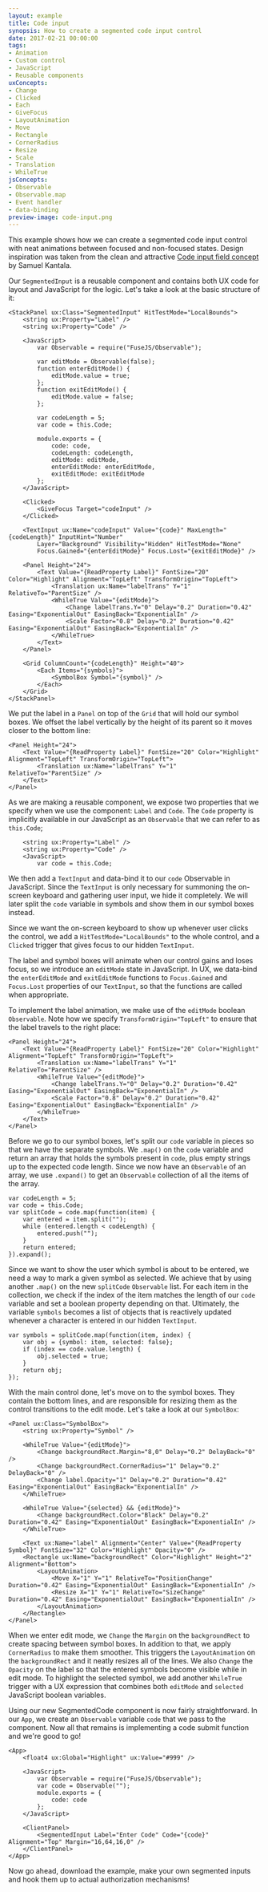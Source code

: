 ```yaml
---
layout: example
title: Code input
synopsis: How to create a segmented code input control
date: 2017-02-21 00:00:00
tags:
- Animation
- Custom control
- JavaScript
- Reusable components
uxConcepts:
- Change
- Clicked
- Each
- GiveFocus
- LayoutAnimation
- Move
- Rectangle
- CornerRadius
- Resize
- Scale
- Translation
- WhileTrue
jsConcepts:
- Observable
- Observable.map
- Event handler
- data-binding
preview-image: code-input.png
---
```

This example shows how we can create a segmented code input control with neat animations between focused and non-focused states.
Design inspiration was taken from the clean and attractive [Code input field concept](https://dribbble.com/shots/2163930-Code-input-field-concept) by Samuel Kantala.

Our `SegmentedInput` is a reusable component and contains both UX code for layout and JavaScript for the logic. Let's take a look at the basic structure of it:
```
<StackPanel ux:Class="SegmentedInput" HitTestMode="LocalBounds">
    <string ux:Property="Label" />
    <string ux:Property="Code" />

    <JavaScript>
        var Observable = require("FuseJS/Observable");

        var editMode = Observable(false);
        function enterEditMode() {
            editMode.value = true;
        };
        function exitEditMode() {
            editMode.value = false;
        };

        var codeLength = 5;
        var code = this.Code;

        module.exports = {
            code: code,
            codeLength: codeLength,
            editMode: editMode,
            enterEditMode: enterEditMode,
            exitEditMode: exitEditMode
        };
    </JavaScript>

    <Clicked>
        <GiveFocus Target="codeInput" />
    </Clicked>

    <TextInput ux:Name="codeInput" Value="{code}" MaxLength="{codeLength}" InputHint="Number"
        Layer="Background" Visibility="Hidden" HitTestMode="None"
        Focus.Gained="{enterEditMode}" Focus.Lost="{exitEditMode}" />

    <Panel Height="24">
        <Text Value="{ReadProperty Label}" FontSize="20" Color="Highlight" Alignment="TopLeft" TransformOrigin="TopLeft">
            <Translation ux:Name="labelTrans" Y="1" RelativeTo="ParentSize" />
            <WhileTrue Value="{editMode}">
                <Change labelTrans.Y="0" Delay="0.2" Duration="0.42" Easing="ExponentialOut" EasingBack="ExponentialIn" />
                <Scale Factor="0.8" Delay="0.2" Duration="0.42" Easing="ExponentialOut" EasingBack="ExponentialIn" />
            </WhileTrue>
        </Text>
    </Panel>

    <Grid ColumnCount="{codeLength}" Height="40">
        <Each Items="{symbols}">
            <SymbolBox Symbol="{symbol}" />
        </Each>
    </Grid>
</StackPanel>
```
We put the label in a `Panel` on top of the `Grid` that will hold our symbol boxes. We offset the label vertically by the height of its parent so it moves closer to the bottom line:
```
<Panel Height="24">
    <Text Value="{ReadProperty Label}" FontSize="20" Color="Highlight" Alignment="TopLeft" TransformOrigin="TopLeft">
        <Translation ux:Name="labelTrans" Y="1" RelativeTo="ParentSize" />
    </Text>
</Panel>
```

As we are making a reusable component, we expose two properties that we specify when we use the component: `Label` and `Code`. The `Code` property is implicitly available in our JavaScript as an `Observable` that we can refer to as `this.Code`;
```
    <string ux:Property="Label" />
    <string ux:Property="Code" />
    <JavaScript>
        var code = this.Code;
```

We then add a `TextInput` and data-bind it to our `code` Observable in JavaScript. Since the `TextInput` is only necessary for summoning the on-screen keyboard and gathering user input, we hide it completely. We will later split the `code` variable in symbols and show them in our symbol boxes instead.

Since we want the on-screen keyboard to show up whenever user clicks the control, we add a `HitTestMode="LocalBounds"` to the whole control, and a `Clicked` trigger that gives focus to our hidden `TextInput`.

The label and symbol boxes will animate when our control gains and loses focus, so we introduce an `editMode` state in JavaScript. In UX, we data-bind the `enterEditMode` and `exitEditMode` functions to `Focus.Gained` and `Focus.Lost` properties of our `TextInput`, so that the functions are called when appropriate.

To implement the label animation, we make use of the `editMode` boolean `Observable`. Note how we specify `TransformOrigin="TopLeft"` to ensure that the label travels to the right place:
```
<Panel Height="24">
    <Text Value="{ReadProperty Label}" FontSize="20" Color="Highlight" Alignment="TopLeft" TransformOrigin="TopLeft">
        <Translation ux:Name="labelTrans" Y="1" RelativeTo="ParentSize" />
        <WhileTrue Value="{editMode}">
            <Change labelTrans.Y="0" Delay="0.2" Duration="0.42" Easing="ExponentialOut" EasingBack="ExponentialIn" />
            <Scale Factor="0.8" Delay="0.2" Duration="0.42" Easing="ExponentialOut" EasingBack="ExponentialIn" />
        </WhileTrue>
    </Text>
</Panel>
```

Before we go to our symbol boxes, let's split our `code` variable in pieces so that we have the separate symbols. We `.map()` on the `code` variable and return an array that holds the symbols present in `code`, plus empty strings up to the expected code length. Since we now have an `Observable` of an array, we use `.expand()` to get an `Observable` collection of all the items of the array.
```
var codeLength = 5;
var code = this.Code;
var splitCode = code.map(function(item) {
    var entered = item.split("");
    while (entered.length < codeLength) {
        entered.push("");
    }
    return entered;
}).expand();
```

Since we want to show the user which symbol is about to be entered, we need a way to mark a given symbol as selected. We achieve that by using another `.map()` on the new `splitCode` `Observable` list. For each item in the collection, we check if the index of the item matches the length of our `code` variable and set a boolean property depending on that. Ultimately, the variable `symbols` becomes a list of objects that is reactively updated whenever a character is entered in our hidden `TextInput`.
```
var symbols = splitCode.map(function(item, index) {
    var obj = {symbol: item, selected: false};
    if (index == code.value.length) {
        obj.selected = true;
    }
    return obj;
});
```


With the main control done, let's move on to the symbol boxes. They contain the bottom lines, and are responsible for resizing them as the control transitions to the edit mode. Let's take a look at our `SymbolBox`:
```
<Panel ux:Class="SymbolBox">
    <string ux:Property="Symbol" />

    <WhileTrue Value="{editMode}">
        <Change backgroundRect.Margin="8,0" Delay="0.2" DelayBack="0" />
        <Change backgroundRect.CornerRadius="1" Delay="0.2" DelayBack="0" />
        <Change label.Opacity="1" Delay="0.2" Duration="0.42" Easing="ExponentialOut" EasingBack="ExponentialIn" />
    </WhileTrue>

    <WhileTrue Value="{selected} && {editMode}">
        <Change backgroundRect.Color="Black" Delay="0.2" Duration="0.42" Easing="ExponentialOut" EasingBack="ExponentialIn" />
    </WhileTrue>

    <Text ux:Name="label" Alignment="Center" Value="{ReadProperty Symbol}" FontSize="32" Color="Highlight" Opacity="0" />
    <Rectangle ux:Name="backgroundRect" Color="Highlight" Height="2" Alignment="Bottom">
        <LayoutAnimation>
            <Move X="1" Y="1" RelativeTo="PositionChange" Duration="0.42" Easing="ExponentialOut" EasingBack="ExponentialIn" />
            <Resize X="1" Y="1" RelativeTo="SizeChange" Duration="0.42" Easing="ExponentialOut" EasingBack="ExponentialIn" />
        </LayoutAnimation>
    </Rectangle>
</Panel>
```

When we enter edit mode, we `Change` the `Margin` on the `backgroundRect` to create spacing between symbol boxes. In addition to that, we apply `CornerRadius` to make them smoother. This triggers the `LayoutAnimation` on the `backgroundRect` and it neatly resizes all of the lines. We also `Change` the `Opacity` on the label so that the entered symbols become visible while in edit mode.
To highlight the selected symbol, we add another `WhileTrue` trigger with a UX expression that combines both `editMode` and `selected` JavaScript boolean variables.

Using our new SegmentedCode component is now fairly straightforward. In our `App`, we create an `Observable` variable `code` that we pass to the component. Now all that remains is implementing a code submit function and we're good to go!
```
<App>
    <float4 ux:Global="Highlight" ux:Value="#999" />

    <JavaScript>
        var Observable = require("FuseJS/Observable");
        var code = Observable("");
        module.exports = {
            code: code
        };
    </JavaScript>

    <ClientPanel>
        <SegmentedInput Label="Enter Code" Code="{code}" Alignment="Top" Margin="16,64,16,0" />
    </ClientPanel>
</App>
```

Now go ahead, download the example, make your own segmented inputs and hook them up to actual authorization mechanisms!
